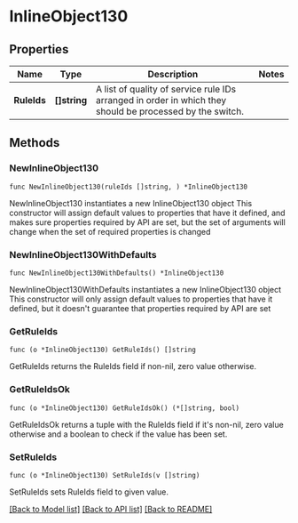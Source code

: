 # InlineObject130

## Properties

Name | Type | Description | Notes
------------ | ------------- | ------------- | -------------
**RuleIds** | **[]string** | A list of quality of service rule IDs arranged in order in which they should be processed by the switch. | 

## Methods

### NewInlineObject130

`func NewInlineObject130(ruleIds []string, ) *InlineObject130`

NewInlineObject130 instantiates a new InlineObject130 object
This constructor will assign default values to properties that have it defined,
and makes sure properties required by API are set, but the set of arguments
will change when the set of required properties is changed

### NewInlineObject130WithDefaults

`func NewInlineObject130WithDefaults() *InlineObject130`

NewInlineObject130WithDefaults instantiates a new InlineObject130 object
This constructor will only assign default values to properties that have it defined,
but it doesn't guarantee that properties required by API are set

### GetRuleIds

`func (o *InlineObject130) GetRuleIds() []string`

GetRuleIds returns the RuleIds field if non-nil, zero value otherwise.

### GetRuleIdsOk

`func (o *InlineObject130) GetRuleIdsOk() (*[]string, bool)`

GetRuleIdsOk returns a tuple with the RuleIds field if it's non-nil, zero value otherwise
and a boolean to check if the value has been set.

### SetRuleIds

`func (o *InlineObject130) SetRuleIds(v []string)`

SetRuleIds sets RuleIds field to given value.



[[Back to Model list]](../README.md#documentation-for-models) [[Back to API list]](../README.md#documentation-for-api-endpoints) [[Back to README]](../README.md)


